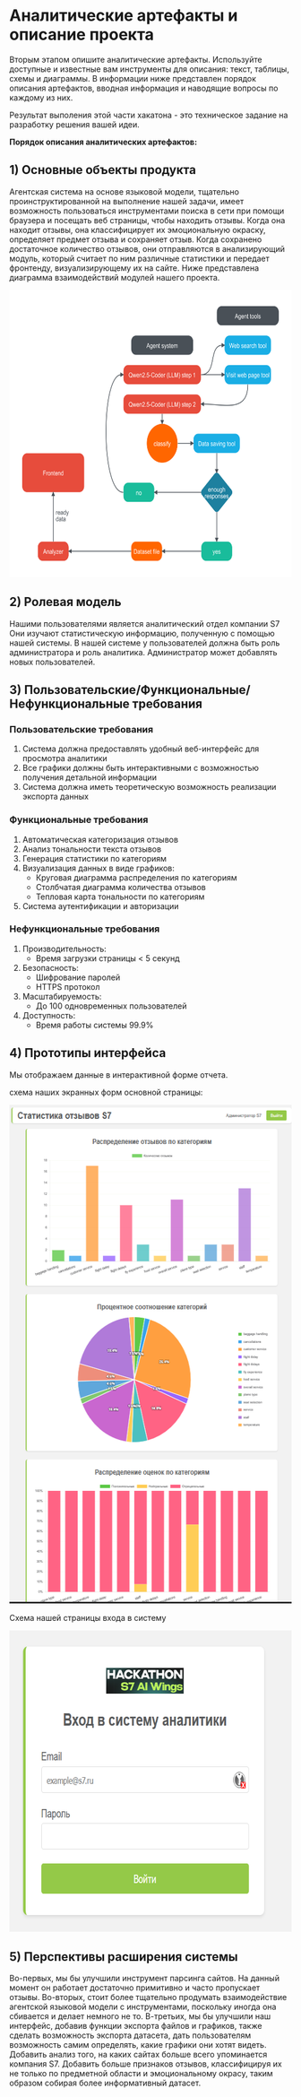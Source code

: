 # Аналитические артефакты и описание проекта
Вторым этапом опишите аналитические артефакты. Используйте доступные и известные вам инструменты для описания: текст, таблицы, схемы и диаграммы. В информации ниже представлен порядок описания артефактов, вводная информация  и наводящие вопросы по каждому из них. 

Результат выполения этой части хакатона - это техническое задание на разработку решения вашей идеи.

**Порядок описания аналитических артефактов:**
## 1) Основные объекты продукта

Агентская система на основе языковой модели, тщательно проинструктированной на выполнение нашей задачи, имеет возможность пользоваться инструментами поиска в сети при помощи браузера и посещать веб страницы, чтобы находить отзывы. Когда она находит отзывы, она классифицирует их эмоциональную окраску, определяет предмет отзыва и сохраняет отзыв. Когда сохранено достаточное количество отзывов, они отправляются в анализирующий модуль, который считает по ним различные статистики и передает фронтенду, визуализирующему их на сайте. Ниже представлена диаграмма взаимодействий модулей нашего проекта.

<p align="center">
   <img src="uml_diagram.png" alt="qr" width="652" height="512"/>
</p>

## 2) Ролевая модель

Нашими пользователями является аналитический отдел компании S7
Они изучают статистическую информацию, полученную с помощью нашей системы.
В нашей системе у пользователей должна быть роль администратора и роль аналитика. Администратор может добавлять новых пользователей. 

## 3) Пользовательские/Функциональные/Нефункциональные требования

### Пользовательские требования
1. Система должна предоставлять удобный веб-интерфейс для просмотра аналитики
2. Все графики должны быть интерактивными с возможностью получения детальной информации
3. Система должна иметь теоретическую возможность реализации экспорта данных

### Функциональные требования
1. Автоматическая категоризация отзывов
2. Анализ тональности текста отзывов
3. Генерация статистики по категориям
4. Визуализация данных в виде графиков:
   - Круговая диаграмма распределения по категориям
   - Столбчатая диаграмма количества отзывов
   - Тепловая карта тональности по категориям
5. Система аутентификации и авторизации

### Нефункциональные требования
1. Производительность:
   - Время загрузки страницы < 5 секунд
2. Безопасность:
   - Шифрование паролей
   - HTTPS протокол
3. Масштабируемость:
   - До 100 одновременных пользователей
4. Доступность:
   - Время работы системы 99.9% 
   

## 4) Прототипы интерфейса
Мы отображаем данные в интерактивной форме отчета.

схема наших экранных форм основной страницы:
<p align="center">
   <img src="main_img.PNG" alt="qr" width="558" height="890"/>
</p>
Схема нашей страницы входа в систему
<p align="center">
   <img src="login_img.PNG" alt="qr" width="680" height="538"/>
</p>


## 5) Перспективы расширения системы

Во-первых, мы бы улучшили инструмент парсинга сайтов. На данный момент он работает достаточно примитивно и часто пропускает отзывы. Во-вторых, стоит более тщательно продумать взаимодействие агентской языковой модели с инструментами, поскольку иногда она сбивается и делает немного не то. В-третьих, мы бы улучшили наш интерфейс, добавив функции экспорта файлов и графиков, также сделать возможность экспорта датасета, дать пользователям возможность самим определять, какие графики они хотят видеть. Добавить анализ того, на каких сайтах больше всего упоминается компания S7. Добавить больше признаков отзывов, классифицируя их не только по предметной области и эмоциональному окрасу, таким образом собирая более информативный датасет. 





